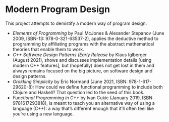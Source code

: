 # Modern Program Design

This project attempts to demistify a modern way of program design.

- *Elements of Programming* by Paul McJones & Alexander Stepanov (June 2009, ISBN-13: 978-0-321-63537-2), applies the deductive method to programming by affiliating programs with the abstract mathematical theories that enable them to work.
- *C++ Software Design Patterns (Early Release* by Klaus Iglberger (August 2021), shows and discusses implementation details [using modern C++ features], but (hopefully) does not get lost in them and always remains focused on the big picture, on software design and design patterns.
- *Grokking Simplicity* by Eric Normand (June 2021, ISBN: 978-1-617-29620-8): How could we define functional programming to include both Clojure and Haskell? That question led to the seed of this book.
- *Functional Programming in C++* by Ivan Cukic (January 2019, ISBN 9781617293818), is meant to teach you an alternative way of using a language (C++): a way that’s different enough that it’ll often feel like you’re using a new language.

